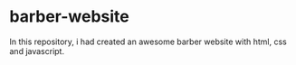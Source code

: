# barber-website
In this repository, i had created an  awesome barber website with html, css and javascript.
